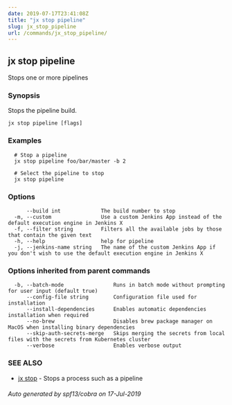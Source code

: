 ```yaml
---
date: 2019-07-17T23:41:08Z
title: "jx stop pipeline"
slug: jx_stop_pipeline
url: /commands/jx_stop_pipeline/
---
```

## jx stop pipeline

Stops one or more pipelines

### Synopsis

Stops the pipeline build.

```
jx stop pipeline [flags]
```

### Examples

```
  # Stop a pipeline
  jx stop pipeline foo/bar/master -b 2
  
  # Select the pipeline to stop
  jx stop pipeline
```

### Options

```
      --build int             The build number to stop
  -m, --custom                Use a custom Jenkins App instead of the default execution engine in Jenkins X
  -f, --filter string         Filters all the available jobs by those that contain the given text
  -h, --help                  help for pipeline
  -j, --jenkins-name string   The name of the custom Jenkins App if you don't wish to use the default execution engine in Jenkins X
```

### Options inherited from parent commands

```
  -b, --batch-mode                Runs in batch mode without prompting for user input (default true)
      --config-file string        Configuration file used for installation
      --install-dependencies      Enables automatic dependencies installation when required
      --no-brew                   Disables brew package manager on MacOS when installing binary dependencies
      --skip-auth-secrets-merge   Skips merging the secrets from local files with the secrets from Kubernetes cluster
      --verbose                   Enables verbose output
```

### SEE ALSO

* [jx stop](/commands/jx_stop/)	 - Stops a process such as a pipeline

###### Auto generated by spf13/cobra on 17-Jul-2019
